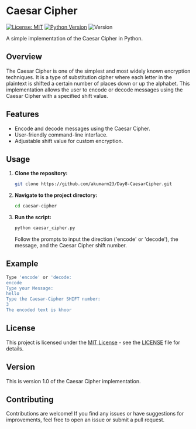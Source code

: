 # Caesar Cipher

[![License: MIT](https://img.shields.io/badge/License-MIT-blue.svg)](https://opensource.org/licenses/MIT)
[![Python Version](https://img.shields.io/badge/Python-3.8-blue.svg)](https://www.python.org/downloads/release/python-380/)
![Version](https://img.shields.io/badge/Version-1.0-brightgreen.svg)

A simple implementation of the Caesar Cipher in Python.

## Overview

The Caesar Cipher is one of the simplest and most widely known encryption techniques. It is a type of substitution cipher where each letter in the plaintext is shifted a certain number of places down or up the alphabet. This implementation allows the user to encode or decode messages using the Caesar Cipher with a specified shift value.

## Features

- Encode and decode messages using the Caesar Cipher.
- User-friendly command-line interface.
- Adjustable shift value for custom encryption.

## Usage

1. **Clone the repository:**

   ```bash
   git clone https://github.com/akumarm23/Day8-CaesarCipher.git
   ```

2. **Navigate to the project directory:**

   ```bash
   cd caesar-cipher
   ```

3. **Run the script:**

   ```bash
   python caesar_cipher.py
   ```

   Follow the prompts to input the direction ('encode' or 'decode'), the message, and the Caesar Cipher shift number.

## Example

```bash
Type 'encode' or 'decode: 
encode
Type your Message: 
hello
Type the Caesar-Cipher SHIFT number: 
3
The encoded text is khoor
```

## License

This project is licensed under the [MIT License](LICENSE) - see the [LICENSE](LICENSE) file for details.

## Version

This is version 1.0 of the Caesar Cipher implementation.

## Contributing

Contributions are welcome! If you find any issues or have suggestions for improvements, feel free to open an issue or submit a pull request.
